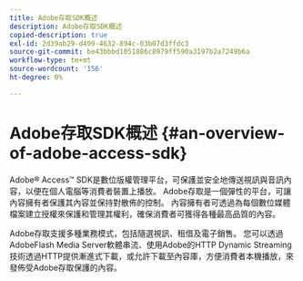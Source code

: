 ```yaml
---
title: Adobe存取SDK概述
description: Adobe存取SDK概述
copied-description: true
exl-id: 2d39ab29-d499-4632-894c-03b07d3ffdc3
source-git-commit: be43bbbd1051886c8979ff590a3197b2a7249b6a
workflow-type: tm+mt
source-wordcount: '156'
ht-degree: 0%

---
```


# Adobe存取SDK概述 {#an-overview-of-adobe-access-sdk}

Adobe® Access™ SDK是數位版權管理平台，可保護並安全地傳送視訊與音訊內容，以便在個人電腦等消費者裝置上播放。 Adobe存取是一個彈性的平台，可讓內容擁有者保護其內容並保持對散佈的控制。 內容擁有者可透過為每個數位媒體檔案建立授權來保護和管理其權利，確保消費者可獲得各種最高品質的內容。

Adobe存取支援多種業務模式，包括隨選視訊、租借及電子銷售。 您可以透過AdobeFlash Media Server軟體串流、使用Adobe的HTTP Dynamic Streaming技術透過HTTP提供漸進式下載，或允許下載至內容庫，方便消費者本機播放，來發佈受Adobe存取保護的內容。
